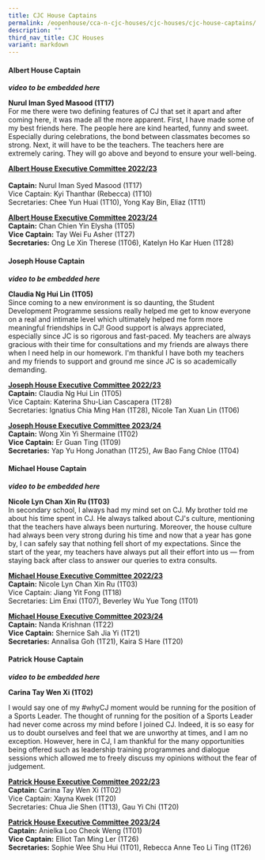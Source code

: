 ```yaml
---
title: CJC House Captains
permalink: /eopenhouse/cca-n-cjc-houses/cjc-houses/cjc-house-captains/
description: ""
third_nav_title: CJC Houses
variant: markdown
---
```

#### **Albert House Captain**

***video to be embedded here***

**Nurul Iman Syed Masood (1T17)** <br>
For me there were two defining features of CJ that set it apart and after coming here, it was made all the more apparent. First, I have made some of my best friends here. The people here are kind hearted, funny and sweet. Especially during celebrations, the bond between classmates becomes so strong. Next, it will have to be the teachers. The teachers here are extremely caring. They will go above and beyond to ensure your well-being.  

  
**<u>Albert House Executive Committee 2022/23</u>** <br><br>
**Captain:**&nbsp;Nurul Iman Syed Masood (1T17) <br>
Vice Captain: Kyi Thanthar (Rebecca) (1T10) <br>
Secretaries: Chee Yun Huai (1T10), Yong Kay Bin, Eliaz (1T11)

**<u>Albert House Executive Committee 2023/24</u>** <br>
**Captain:** Chan Chien Yin Elysha (1T05) <br>
**Vice Captain:** Tay Wei Fu Asher (1T27) <br>
**Secretaries:** Ong Le Xin Therese (1T06), Katelyn Ho Kar Huen (1T28)

#### **Joseph House Captain**

***video to be embedded here***

**Claudia Ng Hui Lin (1T05)**  <br>
Since coming to a new&nbsp;environment is so daunting, the Student Development Programme sessions really helped me get to know everyone on a real and intimate level which ultimately helped me form more meaningful friendships in CJ! Good support is always appreciated, especially since JC is so rigorous and fast-paced. My teachers are always gracious with their time for consultations and my friends are always there when I need help in our homework. I'm thankful I have both my teachers and my friends to support and ground me since JC is so academically demanding.

**<u>Joseph House Executive Committee 2022/23</u>** <br>
**Captain:**&nbsp;Claudia Ng Hui Lin (1T05) <br>
Vice Captain: Katerina Shu-Lian Cascapera (1T28) <br>
Secretaries: Ignatius Chia Ming Han (1T28), Nicole Tan Xuan Lin (1T06)

**<u>Joseph House Executive Committee 2023/24</u>** <br>
**Captain:** Wong Xin Yi Shermaine (1T02) <br>
**Vice Captain:** Er Guan Ting (1T09) <br>
**Secretaries:** Yap Yu Hong Jonathan (1T25), Aw Bao Fang Chloe (1T04)

#### **Michael House Captain**

***video to be embedded here***

**Nicole Lyn Chan Xin Ru (1T03)**&nbsp;  <br>
In&nbsp;secondary school, I always had my mind set on CJ. My brother told me about his time spent in CJ. He always talked about CJ's culture, mentioning that the teachers have always been nurturing. Moreover, the house culture had always been very strong during his time and now that a year has gone by, I can safely say that nothing fell short of my expectations. Since the start of the year, my teachers have always put all their effort into us — from staying back after class to answer our queries to extra consults.  
  

**<u>Michael House Executive Committee 2022/23</u>** <br>
**Captain:**&nbsp;Nicole Lyn Chan Xin Ru (1T03) <br>
Vice Captain: Jiang Yit Fong (1T18) <br>
Secretaries: Lim Enxi (1T07), Beverley Wu Yue Tong (1T01)

**<u>Michael House Executive Committee 2023/24</u>** <br>
**Captain:** Nanda Krishnan (1T22) <br>
**Vice Captain:** Shernice Sah Jia Yi (1T21) <br>
**Secretaries:** Annalisa Goh (1T21), Kaira S Hare (1T20)

#### **Patrick House Captain**

***video to be embedded here***

**Carina Tay Wen Xi (1T02)**  

I would say one of my #whyCJ moment would be running for the position of a Sports Leader. The thought of running for the position of a Sports Leader had never come across my mind before I joined CJ. Indeed, it is so easy for us to doubt ourselves and feel that we are unworthy at times, and I am no exception. However, here in CJ, I am thankful for the many opportunities being offered such as leadership training programmes and dialogue sessions which allowed me to freely discuss my opinions without the fear of judgement.  
  

**<u>Patrick House Executive Committee 2022/23</u>** <br>
**Captain:**&nbsp;Carina Tay Wen Xi (1T02) <br>
Vice Captain: Xayna Kwek (1T20) <br>
Secretaries: Chua Jie Shen (1T13), Gau Yi Chi (1T20)

**<u>Patrick House Executive Committee 2023/24</u>** <br>
**Captain:** Anielka Loo Cheok Weng (1T01) <br>
**Vice Captain:** Elliot Tan Ming Ler (1T26) <br>
**Secretaries:** Sophie Wee Shu Hui (1T01), Rebecca Anne Teo Li Ting (1T26)